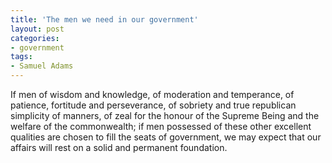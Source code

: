 ```yaml
---
title: 'The men we need in our government'
layout: post
categories:
- government
tags:
- Samuel Adams
---
```


If men of wisdom and knowledge, of moderation and temperance, of patience, fortitude and perseverance, of sobriety and true republican simplicity of manners, of zeal for the honour of the Supreme Being and the welfare of the commonwealth; if men possessed of these other excellent qualities are chosen to fill the seats of government, we may expect that our affairs will rest on a solid and permanent foundation.